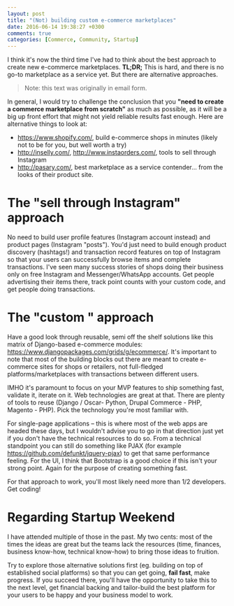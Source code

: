 ```yaml
---
layout: post
title: "(Not) building custom e-commerce marketplaces"
date: 2016-06-14 19:38:27 +0300
comments: true
categories: [Commerce, Community, Startup]
---
```


I think it's now the third time I've had to think about the best approach to create new e-commerce marketplaces. __TL;DR;__ This is hard, and there is no go-to marketplace as a service yet. But there are alternative approaches.

<!-- more -->

> Note: this text was originally in email form.

In general, I would try to challenge the conclusion that you __"need to create a commerce marketplace from scratch"__ as much as possible, as it will be a big up front effort that might not yield reliable results fast enough. Here are alternative things to look at:

- https://www.shopify.com/, build e-commerce shops in minutes (likely not to be for you, but well worth a try)
- http://inselly.com/, http://www.instaorders.com/, tools to sell through Instagram
- http://pasary.com/, best marketplace as a service contender... from the looks of their product site.

# The "sell through Instagram" approach

No need to build user profile features (Instagram account instead) and product pages (Instagram "posts"). You'd just need to build enough product discovery (hashtags!) and transaction record features on top of Instagram so that your users can successfully browse items and complete transactions. I've seen many success stories of shops doing their business only on free Instagram and Messenger/WhatsApp accounts. Get people advertising their items there, track point counts with your custom code, and get people doing transactions.

# The "custom <web framework X>" approach

Have a good look through reusable, semi off the shelf solutions like this matrix of Django-based e-commerce modules: https://www.djangopackages.com/grids/g/ecommerce/. It's important to note that most of the building blocks out there are meant to create e-commerce sites for shops or retailers, not full-fledged platforms/marketplaces with transactions between different users.

IMHO it's paramount to focus on your MVP features to ship something fast, validate it, iterate on it. Web technologies are great at that. There are plenty of tools to reuse (Django / Oscar- Python, Drupal Commerce - PHP, Magento - PHP). Pick the technology you're most familiar with.

For single-page applications – this is where most of the web apps are headed these days, but I wouldn't advise you to go in that direction just yet if you don't have the technical resources to do so. From a technical standpoint you can still do something like PJAX (for example https://github.com/defunkt/jquery-pjax) to get that same performance feeling. For the UI, I think that Bootstrap is a good choice if this isn't your strong point. Again for the purpose of creating something fast.

For that approach to work, you'll most likely need more than 1/2 developers. Get coding!

# Regarding Startup Weekend

I have attended multiple of those in the past. My two cents: most of the times the ideas are great but the teams lack the resources (time, finances, business know-how, technical know-how) to bring those ideas to fruition.

Try to explore those alternative solutions first (eg. building on top of established social platforms) so that you can get going, __fail fast__, make progress. If you succeed there, you'll have the opportunity to take this to the next level, get financial backing and tailor-build the best platform for your users to be happy and your business model to work.